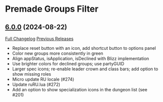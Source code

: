 # Premade Groups Filter

## [6.0.0](https://github.com/0xbs/premade-groups-filter/tree/6.0.0) (2024-08-22)
[Full Changelog](https://github.com/0xbs/premade-groups-filter/compare/5.8.4...6.0.0) [Previous Releases](https://github.com/0xbs/premade-groups-filter/releases)

- Replace reset button with an icon, add shortcut button to options panel  
- Color new groups more consistently in green  
- Align appStatus, isApplication, isDeclined with Blizz implementation  
- Use brighter colors for declined groups; use partyGUID  
- Larger spec icons; re-enable leader crown and class bars; add option to show missing roles  
- Micro update RU locale (#274)  
- Update ruRU.lua (#272)  
- Add an option to show specialization icons in the dungeon list (see #201)  
